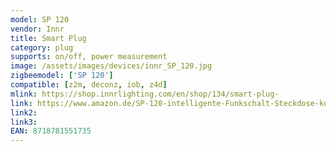 ```yaml
---
model: SP 120
vendor: Innr
title: Smart Plug
category: plug
supports: on/off, power measurement
image: /assets/images/devices/innr_SP_120.jpg
zigbeemodel: ['SP 120']
compatible: [z2m, deconz, iob, z4d]
mlink: https://shop.innrlighting.com/en/shop/134/smart-plug-
link: https://www.amazon.de/SP-120-intelligente-Funkschalt-Steckdose-kompatibel/dp/B074MD6W37
link2: 
link3: 
EAN: 8718781551735
---
```

